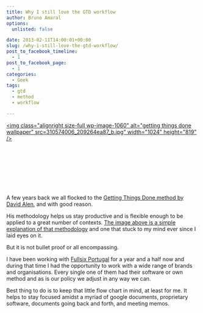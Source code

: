 ```yaml
---
title: Why I still love the GTD workflow
author: Bruno Amaral
options:
  unlisted: false

date: 2013-02-11T14:00:01+00:00
slug: /why-i-still-love-the-gtd-workflow/
post_to_facebook_timeline:
  - 1
post_to_facebook_page:
  - 1
categories:
  - Geek
tags:
  - gtd
  - method
  - workflow

---
```

[<img class="alignright size-full wp-image-1060" alt="getting things done wallpaper" src=310574006_209264ea87_b.jpg" width="1024" height="819" />][1]

&nbsp;

&nbsp;

&nbsp;

&nbsp;

A few years back we all flocked to the [Getting Things Done method by David Alen][2], and with good reason.

His methodology helps us stay productive and is flexible enough to be applied to a great number of contexts. [The image above is a simple explanation of that methodology][3] and one that stuck to my mind ever since I laid eyes on it.

But it is not bullet proof or all encompassing.

I have been working with [Fullsix Portugal][4] for a year and a half now and during that time I had the opportunity to work with a wide range of brands and organisations. Every single one of them had their software or own method and as is our policy we adjust in any way we can.

Best thing to do is to keep that little flow chart in mind, at least for me. It helps to stay focused amidst a myriad of google documents, proprietary software, documents going back and forth, and meeting memos.



 [1]:310574006_209264ea87_b.jpg
 [2]: https://www.davidco.com/
 [3]: https://lifehacker.com/221053/gtd-desktop-wallpaper?tag=softwarewallpaper
 [4]: https://www.group.fullsix.com/
